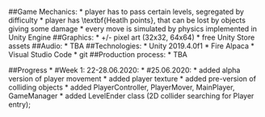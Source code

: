 

##Game Mechanics:
    * player has to pass certain levels, segregated by difficulty
    * player has \textbf{Heatlh points}, that can be lost by objects giving some damage
    * every move is simulated by physics implemented in Unity Engine
##Graphics:
    * +/- pixel art (32x32, 64x64)
    * free Unity Store assets
##Audio:
    * TBA
##Technologies:
    * Unity 2019.4.0f1
    * Fire Alpaca
    * Visual Studio Code
    * git
##Production process:
    * TBA
    
##Progress
    * #Week 1: 22-28.06.2020:
            * #25.06.2020:
                    * added alpha version of player movement
                    * added player texture
                    * added pre-version of colliding objects
                    * added PlayerController, PlayerMover, MainPlayer, GameManager
                    * added LevelEnder class (2D collider searching for Player entry);


